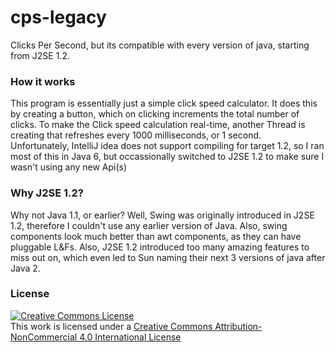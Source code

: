 # cps-legacy
Clicks Per Second, but its compatible with every version of java, starting from J2SE 1.2.  

### How it works
This program is essentially just a simple click speed calculator. It does this by creating a button, which on clicking increments the total number of clicks. To make the Click speed calculation real-time, another Thread is creating that refreshes every 1000 milliseconds, or 1 second.  
Unfortunately, IntelliJ idea does not support compiling for target 1.2, so I ran most of this in Java 6, but occassionally switched to J2SE 1.2 to make sure I wasn't using any new Api(s)  

### Why J2SE 1.2?
Why not Java 1.1, or earlier? Well, Swing was originally introduced in J2SE 1.2, therefore I couldn't use any earlier version of Java. Also, swing components look much better than awt components, as they can have pluggable L&Fs. 
Also, J2SE 1.2 introduced too many amazing features to miss out on, which even led to Sun naming their next 3 versions of java after Java 2.

### License
[![Creative Commons License](https://i.creativecommons.org/l/by-nc/4.0/88x31.png)](http://creativecommons.org/licenses/by-nc/4.0/)  
This work is licensed under a [Creative Commons Attribution-NonCommercial 4.0 International License](http://creativecommons.org/licenses/by-nc/4.0/)
